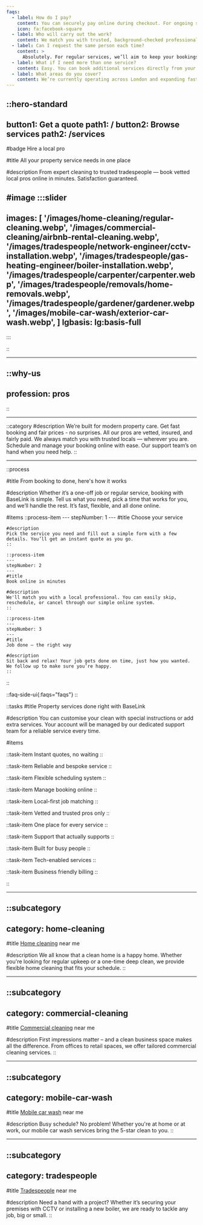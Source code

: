 ```yaml
---
faqs:
  - label: How do I pay?
    content: You can securely pay online during checkout. For ongoing services, we’ll charge your saved payment method after each visit or as agreed.
    icon: fa:facebook-square
  - label: Who will carry out the work?
    content: We match you with trusted, background-checked professionals who are fairly paid and local to your area. You’ll always know who’s coming.
  - label: Can I request the same person each time?
    content: > 
      Absolutely. For regular services, we’ll aim to keep your bookings consistent — and we’ll always let you know in advance if there’s a change.
  - label: What if I need more than one service?
    content: Easy. You can book additional services directly from your account — whether it’s a cleaner, plumber, locksmith or car valet. It’s all in one place.
  - label: What areas do you cover?
    content: We’re currently operating across London and expanding fast. Enter your postcode on the booking form to check availability.
---
```


::hero-standard
---
button1: Get a quote
path1: /
button2: Browse services
path2: /services
---
#badge
Hire a local pro

#title
All your property service needs in one place

#description
From expert cleaning to trusted tradespeople — book vetted local pros online in minutes. Satisfaction guaranteed.

#image
:::slider
---
images: [
        '/images/home-cleaning/regular-cleaning.webp',
        '/images/commercial-cleaning/airbnb-rental-cleaning.webp',
        '/images/tradespeople/network-engineer/cctv-installation.webp',
        '/images/tradespeople/gas-heating-engineer/boiler-installation.webp',
        '/images/tradespeople/carpenter/carpenter.webp',
        '/images/tradespeople/removals/home-removals.webp',
        '/images/tradespeople/gardener/gardener.webp',
        '/images/mobile-car-wash/exterior-car-wash.webp',
        ]
lgbasis: lg:basis-full
---
:::

::

---

::why-us
---
profession: pros
---
::

---

::category
#description
We’re built for modern property care. Get fast booking and fair prices - no surprises. All our pros are vetted, insured, and fairly paid. We always match you with trusted locals — wherever you are. Schedule and manage your booking online with ease. Our support team’s on hand when you need help.
::

---

::process

#title
From booking to done, here's how it works

#description
Whether it’s a one-off job or regular service, booking with BaseLink is simple. Tell us what you need, pick a time that works for you, and we’ll handle the rest. It’s fast, flexible, and all done online.

#items
    ::process-item
    ---
    stepNumber: 1
    ---
    #title
    Choose your service

    #description
    Pick the service you need and fill out a simple form with a few details. You’ll get an instant quote as you go.
    ::
    
    ::process-item
    ---
    stepNumber: 2
    ---
    #title
    Book online in minutes

    #description
    We'll match you with a local professional. You can easily skip, reschedule, or cancel through our simple online system.
    ::

    ::process-item
    ---
    stepNumber: 3
    ---
    #title
    Job done — the right way

    #description
    Sit back and relax! Your job gets done on time, just how you wanted. We follow up to make sure you’re happy.
    ::
::


::faq-side-ui{:faqs="faqs"}
::


::tasks
#title
Property services done right with BaseLink

#description
You can customise your clean with special instructions or add extra services. Your account will be managed by our dedicated support team for a reliable service every time.

#items
    
  ::task-item
  Instant quotes, no waiting
  ::

  ::task-item
  Reliable and bespoke service
  ::

  ::task-item
  Flexible scheduling system
  ::
  
  ::task-item
  Manage booking online
  ::

  ::task-item
  Local-first job matching
  ::

  ::task-item
  Vetted and trusted pros only
  ::
  
  ::task-item
  One place for every service
  ::
  
  ::task-item
  Support that actually supports
  ::
  
  ::task-item
  Built for busy people
  ::

  ::task-item
  Tech-enabled services
  ::

  ::task-item
  Business friendly billing
  ::

::

---

::subcategory
---
category: home-cleaning
---
#title
[Home cleaning](/services/home-cleaning) near me

#description
We all know that a clean home is a happy home. Whether you're looking for regular upkeep or a one-time deep clean, we provide flexible home cleaning that fits your schedule.
::

---

::subcategory
---
category: commercial-cleaning
---
#title
[Commercial cleaning](/services/commercial-cleaning) near me

#description
First impressions matter – and a clean business space makes all the difference. From offices to retail spaces, we offer tailored commercial cleaning services.
::

---

::subcategory
---
category: mobile-car-wash
---
#title
[Mobile car wash](/services/mobile-car-wash) near me

#description
Busy schedule? No problem! Whether you're at home or at work, our mobile car wash services bring the 5-star clean to you.
::

---

::subcategory
---
category: tradespeople
---
#title
[Tradespeople](/services/tradespeople) near me

#description
Need a hand with a project? Whether it’s securing your premises with CCTV or installing a new boiler, we are ready to tackle any job, big or small.
::